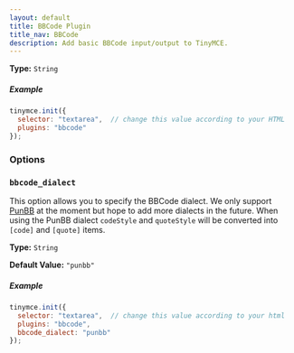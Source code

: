 ```yaml
---
layout: default
title: BBCode Plugin
title_nav: BBCode
description: Add basic BBCode input/output to TinyMCE.
---
```


**Type:** `String`

##### Example

```js
tinymce.init({
  selector: "textarea",  // change this value according to your HTML
  plugins: "bbcode"
});
```

### Options

### `bbcode_dialect`

This option allows you to specify the BBCode dialect. We only support [PunBB](http://punbb.informer.com/) at the moment but hope to add more dialects in the future. When using the PunBB dialect `codeStyle` and `quoteStyle` will be converted into `[code]` and `[quote]` items.

**Type:** `String`

**Default Value:** `"punbb"`

##### Example

```js
tinymce.init({
  selector: "textarea",  // change this value according to your html
  plugins: "bbcode",
  bbcode_dialect: "punbb"
});
```
